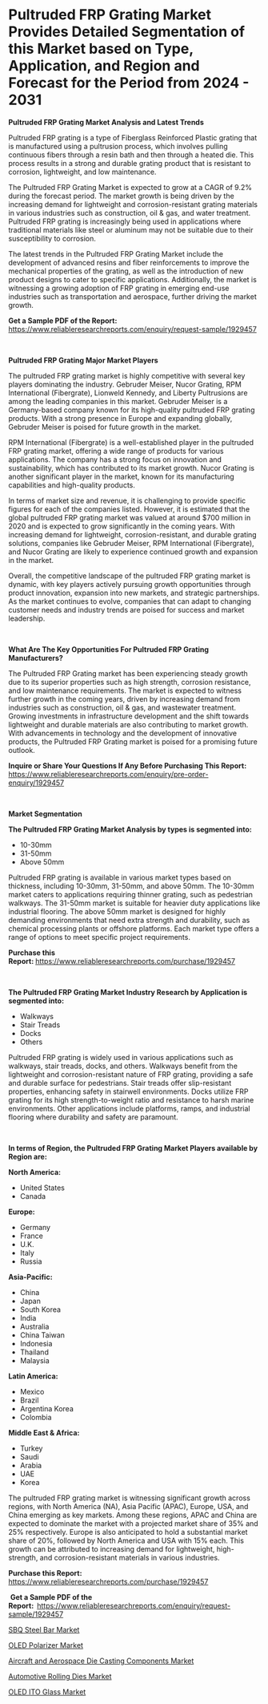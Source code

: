 <p><h1>Pultruded FRP Grating Market Provides Detailed Segmentation of this Market based on Type, Application, and Region and Forecast for the Period from 2024 - 2031</h1></p><p><strong>Pultruded FRP Grating Market Analysis and Latest Trends</strong></p>
<p><p>Pultruded FRP grating is a type of Fiberglass Reinforced Plastic grating that is manufactured using a pultrusion process, which involves pulling continuous fibers through a resin bath and then through a heated die. This process results in a strong and durable grating product that is resistant to corrosion, lightweight, and low maintenance.</p><p>The Pultruded FRP Grating Market is expected to grow at a CAGR of 9.2% during the forecast period. The market growth is being driven by the increasing demand for lightweight and corrosion-resistant grating materials in various industries such as construction, oil & gas, and water treatment. Pultruded FRP grating is increasingly being used in applications where traditional materials like steel or aluminum may not be suitable due to their susceptibility to corrosion.</p><p>The latest trends in the Pultruded FRP Grating Market include the development of advanced resins and fiber reinforcements to improve the mechanical properties of the grating, as well as the introduction of new product designs to cater to specific applications. Additionally, the market is witnessing a growing adoption of FRP grating in emerging end-use industries such as transportation and aerospace, further driving the market growth.</p></p>
<p><strong>Get a Sample PDF of the Report:&nbsp;</strong> <a href="https://www.reliableresearchreports.com/enquiry/request-sample/1929457">https://www.reliableresearchreports.com/enquiry/request-sample/1929457</a></p>
<p>&nbsp;</p>
<p><strong>Pultruded FRP Grating Major Market Players</strong></p>
<p><p>The pultruded FRP grating market is highly competitive with several key players dominating the industry. Gebruder Meiser, Nucor Grating, RPM International (Fibergrate), Lionweld Kennedy, and Liberty Pultrusions are among the leading companies in this market. Gebruder Meiser is a Germany-based company known for its high-quality pultruded FRP grating products. With a strong presence in Europe and expanding globally, Gebruder Meiser is poised for future growth in the market.</p><p>RPM International (Fibergrate) is a well-established player in the pultruded FRP grating market, offering a wide range of products for various applications. The company has a strong focus on innovation and sustainability, which has contributed to its market growth. Nucor Grating is another significant player in the market, known for its manufacturing capabilities and high-quality products.</p><p>In terms of market size and revenue, it is challenging to provide specific figures for each of the companies listed. However, it is estimated that the global pultruded FRP grating market was valued at around $700 million in 2020 and is expected to grow significantly in the coming years. With increasing demand for lightweight, corrosion-resistant, and durable grating solutions, companies like Gebruder Meiser, RPM International (Fibergrate), and Nucor Grating are likely to experience continued growth and expansion in the market.</p><p>Overall, the competitive landscape of the pultruded FRP grating market is dynamic, with key players actively pursuing growth opportunities through product innovation, expansion into new markets, and strategic partnerships. As the market continues to evolve, companies that can adapt to changing customer needs and industry trends are poised for success and market leadership.</p></p>
<p>&nbsp;</p>
<p><strong>What Are The Key Opportunities For Pultruded FRP Grating Manufacturers?</strong></p>
<p><p>The Pultruded FRP Grating market has been experiencing steady growth due to its superior properties such as high strength, corrosion resistance, and low maintenance requirements. The market is expected to witness further growth in the coming years, driven by increasing demand from industries such as construction, oil & gas, and wastewater treatment. Growing investments in infrastructure development and the shift towards lightweight and durable materials are also contributing to market growth. With advancements in technology and the development of innovative products, the Pultruded FRP Grating market is poised for a promising future outlook.</p></p>
<p><strong>Inquire or Share Your Questions If Any Before Purchasing This Report:</strong> <a href="https://www.reliableresearchreports.com/enquiry/pre-order-enquiry/1929457">https://www.reliableresearchreports.com/enquiry/pre-order-enquiry/1929457</a></p>
<p>&nbsp;</p>
<p><strong>Market Segmentation</strong></p>
<p><strong>The Pultruded FRP Grating Market Analysis by types is segmented into:</strong></p>
<p><ul><li>10-30mm</li><li>31-50mm</li><li>Above 50mm</li></ul></p>
<p><p>Pultruded FRP grating is available in various market types based on thickness, including 10-30mm, 31-50mm, and above 50mm. The 10-30mm market caters to applications requiring thinner grating, such as pedestrian walkways. The 31-50mm market is suitable for heavier duty applications like industrial flooring. The above 50mm market is designed for highly demanding environments that need extra strength and durability, such as chemical processing plants or offshore platforms. Each market type offers a range of options to meet specific project requirements.</p></p>
<p><strong>Purchase this Report:&nbsp;</strong><a href="https://www.reliableresearchreports.com/purchase/1929457">https://www.reliableresearchreports.com/purchase/1929457</a></p>
<p>&nbsp;</p>
<p><strong>The Pultruded FRP Grating Market Industry Research by Application is segmented into:</strong></p>
<p><ul><li>Walkways</li><li>Stair Treads</li><li>Docks</li><li>Others</li></ul></p>
<p><p>Pultruded FRP grating is widely used in various applications such as walkways, stair treads, docks, and others. Walkways benefit from the lightweight and corrosion-resistant nature of FRP grating, providing a safe and durable surface for pedestrians. Stair treads offer slip-resistant properties, enhancing safety in stairwell environments. Docks utilize FRP grating for its high strength-to-weight ratio and resistance to harsh marine environments. Other applications include platforms, ramps, and industrial flooring where durability and safety are paramount.</p></p>
<p>&nbsp;</p>
<p><strong>In terms of Region, the Pultruded FRP Grating Market Players available by Region are:</strong></p>
<p>
    <p> <strong> North America: </strong>
        <ul>
            <li>United States</li>
            <li>Canada</li>
        </ul>
        </p> 
    <p> <strong> Europe: </strong>
        <ul>
            <li>Germany</li>
            <li>France</li>
            <li>U.K.</li>
            <li>Italy</li>
            <li>Russia</li>
        </ul>
        </p> 
    <p> <strong> Asia-Pacific: </strong>
        <ul>
            <li>China</li>
            <li>Japan</li>
            <li>South Korea</li>
            <li>India</li>
            <li>Australia</li>
            <li>China Taiwan</li>
            <li>Indonesia</li>
            <li>Thailand</li>
            <li>Malaysia</li>
        </ul>
        </p> 
    <p> <strong> Latin America: </strong>
        <ul>
            <li>Mexico</li>
            <li>Brazil</li>
            <li>Argentina Korea</li>
            <li>Colombia</li>
        </ul>
        </p> 
    <p> <strong> Middle East & Africa: </strong>
        <ul>
            <li>Turkey</li>
            <li>Saudi</li>
            <li>Arabia</li>
            <li>UAE</li>
            <li>Korea</li>
        </ul>
    </p>
    </p>
<p><p>The pultruded FRP grating market is witnessing significant growth across regions, with North America (NA), Asia Pacific (APAC), Europe, USA, and China emerging as key markets. Among these regions, APAC and China are expected to dominate the market with a projected market share of 35% and 25% respectively. Europe is also anticipated to hold a substantial market share of 20%, followed by North America and USA with 15% each. This growth can be attributed to increasing demand for lightweight, high-strength, and corrosion-resistant materials in various industries.</p></p>
<p><strong>Purchase this Report: </strong><a href="https://www.reliableresearchreports.com/purchase/1929457">https://www.reliableresearchreports.com/purchase/1929457</a></p>
<p>&nbsp;<strong>Get a Sample PDF of the Report:&nbsp;&nbsp;</strong><a href="https://www.reliableresearchreports.com/enquiry/request-sample/1929457">https://www.reliableresearchreports.com/enquiry/request-sample/1929457</a></p>
<p><strong></strong></p>
<p><p><a href="https://circular-yam-9b9.notion.site/SBQ-Steel-Bar-Market-Size-Global-Industry-Overview-Market-Segmentation-and-Forecast-2024-to-2031-f98711934724422faa47973ac23840f0">SBQ Steel Bar Market</a></p><p><a href="https://view.publitas.com/reportprime-1/oled-polarizer-market-research-report-the-key-to-successful-business-strategy-forecasted-for-period-from-2024-2031/">OLED Polarizer Market</a></p><p><a href="https://copper-carbon-84f.notion.site/Aircraft-and-Aerospace-Die-Casting-Components-Market-Size-Share-Trends-Analysis-Report-By-Applica-a6ffa78245fe40c5b3a371a6ce0b2ad4">Aircraft and Aerospace Die Casting Components Market</a></p><p><a href="https://cedar-agate-3da.notion.site/Automotive-Rolling-Dies-Market-Research-Report-Provides-Critical-Insights-that-can-help-Shape-Busine-5531f0fa0a7e498db1bdf34c745f0749">Automotive Rolling Dies Market</a></p><p><a href="https://view.publitas.com/reportprime-1/oled-ito-glass-market-research-report-provides-thorough-industry-overview-which-offers-an-in-depth-analysis-of-product-trends-and-new-market-divisions/">OLED ITO Glass Market</a></p></p>